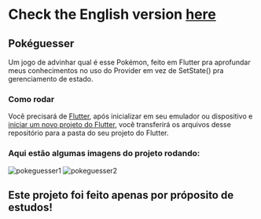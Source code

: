 # Check the English version <a href="README.md">here</a>

## Pokéguesser

Um jogo de advinhar qual é esse Pokémon, feito em Flutter pra aprofundar meus conhecimentos no uso do Provider em vez de SetState() pra gerenciamento de estado.

### Como rodar

Você precisará de <a href="https://docs.flutter.dev/get-started/install">Flutter</a>, após inicializar em seu emulador ou dispositivo e 
<a href="https://docs .flutter.dev/get-started/codelab">iniciar um novo projeto do Flutter</a>, você transferirá os arquivos desse repositório
para a pasta do seu projeto do Flutter.

### Aqui estão algumas imagens do projeto rodando:

![pokeguesser1](https://user-images.githubusercontent.com/113607857/197057975-b559c466-4b9e-485c-86e9-3dc0391021f4.gif)
![pokeguesser2](https://user-images.githubusercontent.com/113607857/197057982-5ad2f92e-5b62-4024-b824-a4f9430b002d.gif)

## Este projeto foi feito apenas por próposito de estudos!
